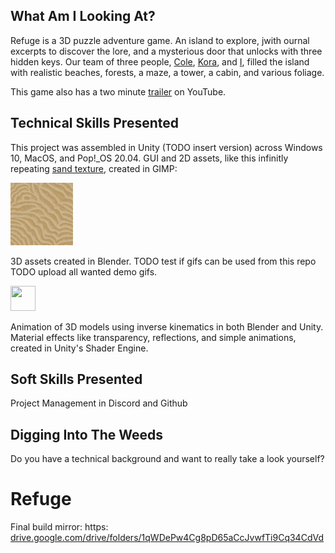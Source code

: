 ## What Am I Looking At?
Refuge is a 3D puzzle adventure game. An island to explore, jwith ournal excerpts to discover the lore, and a mysterious door that unlocks with three hidden keys. Our team of three people, [Cole](https://github.com/colelewis), [Kora](https://github.com/KoraLoud), and [I](https://github.com/ZeHolyQofPower), filled the island with realistic beaches, forests, a maze, a tower, a cabin, and various foliage.

This game also has a two minute [trailer](https://www.youtube.com/watch?v=6IcB0dZ5vS0&t=10s) on YouTube.

## Technical Skills Presented
This project was assembled in Unity (TODO insert version) across Windows 10, MacOS, and Pop!_OS 20.04.
GUI and 2D assets, like this infinitly repeating [sand texture](https://github.com/ZeHolyQofPower/Refuge/blob/main/Assets/Visual/Pictures/sand.png), created in GIMP:


<img alt="sand" src="https://github.com/ZeHolyQofPower/Refuge/blob/main/Assets/Visual/Pictures/sand.png" width="100" height="100"/>

3D assets created in Blender.
TODO test if gifs can be used from this repo
TODO upload all wanted demo gifs.

<img src="https://tenor.com/view/test-gif-19742784.gif" width="40" height="40"/>

Animation of 3D models using inverse kinematics in both Blender and Unity.
Material effects like transparency, reflections, and simple animations, created in Unity's Shader Engine.

## Soft Skills Presented
Project Management in Discord and Github

## Digging Into The Weeds
Do you have a technical background and want to really take a look yourself?

# Refuge
Final build mirror: https: [drive.google.com/drive/folders/1qWDePw4Cg8pD65aCcJvwfTi9Cq34CdVd](https://drive.google.com/drive/folders/1qWDePw4Cg8pD65aCcJvwfTi9Cq34CdVd)

